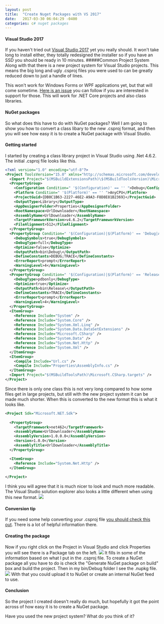 ```yaml
---
layout: post
title:  "Create Nuget Packages with VS 2017"
date:   2017-03-30 06:04:29 -0400
categories: c# nuget packages
---
```

#### Visual Studio 2017
If you haven't tried out [Visual Studio 2017](https://www.visualstudio.com/) yet you really should. It won't take long to install either, they totally redesigned the installer so if you have an SSD you should be ready in 10 minutes. 
#####Common Project System
Along with that there is a new project system for Visual Studio projects. This means the big long and ugly .csproj files you were used to can be greatly reduced down to just a handle of lines. 

This won't work for Windows Forms or WPF applications yet, but that will come sometime. [Here is an issue](https://github.com/dotnet/roslyn-project-system/issues/1272) you can follow if you are interested in support for those. This will work for .NET Core projects and also class libraries.

#### NuGet packages
So what does this have to do with NuGet packages? Well I am going to show you how to convert a class libary to the new .csproj format, and then you will see how easy it is to create a NuGet package with Visual Studio. 

#### Getting started
I started by creating a class library project in Visual Studio using .Net 4.6.2. The initial .csproj file looks like this.
```xml
<?xml version="1.0" encoding="utf-8"?>
<Project ToolsVersion="15.0" xmlns="http://schemas.microsoft.com/developer/msbuild/2003">
  <Import Project="$(MSBuildExtensionsPath)\$(MSBuildToolsVersion)\Microsoft.Common.props" Condition="Exists('$(MSBuildExtensionsPath)\$(MSBuildToolsVersion)\Microsoft.Common.props')" />
  <PropertyGroup>
    <Configuration Condition=" '$(Configuration)' == '' ">Debug</Configuration>
    <Platform Condition=" '$(Platform)' == '' ">AnyCPU</Platform>
    <ProjectGuid>{DB0C1B63-2227-46E2-A9A3-F8D8E81B2369}</ProjectGuid>
    <OutputType>Library</OutputType>
    <AppDesignerFolder>Properties</AppDesignerFolder>
    <RootNamespace>UrlDownloader</RootNamespace>
    <AssemblyName>UrlDownloader</AssemblyName>
    <TargetFrameworkVersion>v4.6.2</TargetFrameworkVersion>
    <FileAlignment>512</FileAlignment>
  </PropertyGroup>
  <PropertyGroup Condition=" '$(Configuration)|$(Platform)' == 'Debug|AnyCPU' ">
    <DebugSymbols>true</DebugSymbols>
    <DebugType>full</DebugType>
    <Optimize>false</Optimize>
    <OutputPath>bin\Debug\</OutputPath>
    <DefineConstants>DEBUG;TRACE</DefineConstants>
    <ErrorReport>prompt</ErrorReport>
    <WarningLevel>4</WarningLevel>
  </PropertyGroup>
  <PropertyGroup Condition=" '$(Configuration)|$(Platform)' == 'Release|AnyCPU' ">
    <DebugType>pdbonly</DebugType>
    <Optimize>true</Optimize>
    <OutputPath>bin\Release\</OutputPath>
    <DefineConstants>TRACE</DefineConstants>
    <ErrorReport>prompt</ErrorReport>
    <WarningLevel>4</WarningLevel>
  </PropertyGroup>
  <ItemGroup>
    <Reference Include="System" />
    <Reference Include="System.Core" />
    <Reference Include="System.Xml.Linq" />
    <Reference Include="System.Data.DataSetExtensions" />
    <Reference Include="Microsoft.CSharp" />
    <Reference Include="System.Data" />
    <Reference Include="System.Net.Http" />
    <Reference Include="System.Xml" />
  </ItemGroup>
  <ItemGroup>
    <Compile Include="Url.cs" />
    <Compile Include="Properties\AssemblyInfo.cs" />
  </ItemGroup>
  <Import Project="$(MSBuildToolsPath)\Microsoft.CSharp.targets" />
</Project>
```
Since there is only one class this is not very long compared to how some files get in large projects, but still with the new project system it can be made much shorter. When this is converted to the new format this is what it looks like.
```xml
<Project Sdk="Microsoft.NET.Sdk">
  
  <PropertyGroup>
    <TargetFramework>net462</TargetFramework>
    <AssemblyName>UrlDownloader</AssemblyName>
    <AssemblyVersion>1.0.0.0</AssemblyVersion>
    <Version>1.0.0</Version>
    <AssemblyTitle>UrlDownloader</AssemblyTitle>
  </PropertyGroup>

  <ItemGroup>
    <Reference Include="System.Net.Http" />
  </ItemGroup>
  
</Project>
```
I think you will agree that it is much nicer to look and much more readable. The Visual Studio solution explorer also looks a little different when using this new format.
![](https://www.jweiler.com/content/images/2017/03/Capture.PNG)

#### Conversion tip 
If you need some help converting your .csproj file [you should check this out](http://www.natemcmaster.com/blog/2017/03/09/vs2015-to-vs2017-upgrade/). There is a lot of helpful information there.

#### Creating the package
Now if you right click on the Project in Visual Studio and click Properties you will see there is a Package tab on the left.
![](https://www.jweiler.com/content/images/2017/03/package-1.PNG)
It fills in some of the information based on what I put in the .csproj file. To create a NuGet package all you have to do is check the "Generate NuGet package on build" box and build the project. Then in my bin/Debug folder I see the .nupkg file.
![](https://www.jweiler.com/content/images/2017/03/nupkg.PNG)
With that you could upload it to NuGet or create an internal NuGet feed to use.

####  Conclusion
So the project I created doesn't really do much, but hopefully it got the point across of how easy it is to create a NuGet package.

Have you used the new project system? What do you think of it?